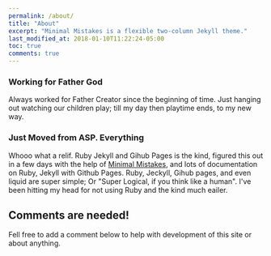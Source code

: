 ```yaml
---
permalink: /about/
title: "About"
excerpt: "Minimal Mistakes is a flexible two-column Jekyll theme."
last_modified_at: 2018-01-10T11:22:24-05:00
toc: true
comments: true
---
```

### Working for Father God
Always worked for Father Creator since the beginning of time. Just hanging out watching our children play; till my day then playtime ends, to my new way.
### Just Moved from ASP. Everything
Whooo what a relif. Ruby Jekyll and Gihub Pages is the kind, figured this out in a few days with the help of [Minimal Mistakes](https://mmistakes.github.io/minimal-mistakes/), and lots of documentation on Ruby, Jekyll with Github Pages.
Ruby, Jeckyll, Gihub pages, and even liquid are super simple; Or "Super Logical, if you think like a human". I've been hitting my head for not using Ruby and the kind much eailer.
## Comments are needed!
Fell free to add a comment below to help with development of this site or about anything.


